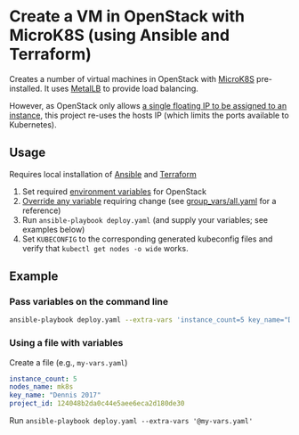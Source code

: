 # Create a VM in OpenStack with MicroK8S (using Ansible and Terraform)

Creates a number of virtual machines in OpenStack with [MicroK8S](https://microk8s.io/) pre-installed. It uses [MetalLB](https://metallb.universe.tf/) to provide load balancing.

However, as OpenStack only allows [a single floating IP to be assigned to an instance](https://ask.openstack.org/en/question/11901/how-to-configure-multiple-floating-ip-for-one-instance/), this project re-uses the hosts IP (which limits the ports available to Kubernetes).

## Usage

Requires local installation of [Ansible](https://www.ansible.com/) and [Terraform](https://www.terraform.io/)

1. Set required [environment variables](https://www.google.com/search?q=openstack+client+environment+variables) for OpenStack
2. [Override any variable](https://docs.ansible.com/ansible/latest/user_guide/playbooks_variables.html#defining-variables-at-runtime) requiring change (see [group_vars/all.yaml](group_vars/all.yaml) for a reference)
3. Run `ansible-playbook deploy.yaml` (and supply your variables; see examples below)
4. Set `KUBECONFIG` to the corresponding generated kubeconfig files and verify that `kubectl get nodes -o wide` works.

## Example

### Pass variables on the command line

```bash
ansible-playbook deploy.yaml --extra-vars 'instance_count=5 key_name="Dennis 2017"'
```

### Using a file with variables

Create a file (e.g., `my-vars.yaml`)

```yaml
instance_count: 5
nodes_name: mk8s
key_name: "Dennis 2017"
project_id: 124048b2da0c44e5aee6eca2d180de30
```

Run `ansible-playbook deploy.yaml --extra-vars '@my-vars.yaml'`
